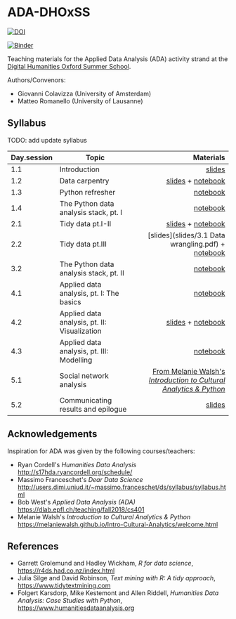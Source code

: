 # ADA-DHOxSS

[![DOI](https://zenodo.org/badge/DOI/10.5281/zenodo.3352830.svg)](https://doi.org/10.5281/zenodo.3352830)

[![Binder](https://mybinder.org/badge_logo.svg)](https://mybinder.org/v2/gh/mromanello/ADA-DHOxSS/master)


Teaching materials for the Applied Data Analysis (ADA) activity strand at the [Digital Humanities Oxford Summer School](https://digital.humanities.ox.ac.uk/digital-humanities-oxford-summer-school).

Authors/Convenors:
- Giovanni Colavizza (University of Amsterdam)
- Matteo Romanello (University of Lausanne)

## Syllabus

TODO: add update syllabus


| Day.session         | Topic           | Materials  |
| ------------- |-------------| -----:|
| 1.1      | Introduction | <a href='slides/1.1 Introduction.pdf'>slides</a> |
| 1.2      | Data carpentry | <a href='slides/1.2 Import.pdf'>slides</a> + <a href='notebooks/1.2 Import.ipynb'>notebook</a> |
| 1.3      | Python refresher | [notebook](./notebooks/1.3%20Skills%20Python.ipynb) |
| 1.4      | The Python data analysis stack, pt. I  | [notebook](./notebooks/1.4%20Skills%20Pandas.ipynb) |
| 2.1      | Tidy data pt.I-II  | <a href='slides/2.2 Tidy data.pdf'>slides</a> + <a href='notebooks/2.2 Tidy data.ipynb'>notebook</a> |
| 2.2      | Tidy data pt.III | [slides](slides/3.1 Data wrangling.pdf) + [notebook](./notebooks/2.2%20Wrangling.ipynb) |
| 3.2      | The Python data analysis stack, pt. II  |  <a href='notebooks/3.2 Skills, Wrangling.ipynb'>notebook</a> |
| 4.1      | Applied data analysis, pt. I: The basics  | <a href='notebooks/4.1 Exploratory data analysis and working with texts.ipynb'>notebook</a> |
| 4.2      | Applied data analysis, pt. II: Visualization  | <a href='slides/4.2 Visualization.pdf'>slides</a> + <a href='notebooks/4.2 Visualize.ipynb'>notebook</a> |
| 4.3      | Applied data analysis, pt. III: Modelling  | <a href='notebooks/4.3 Modelling.ipynb'>notebook</a> |
| 5.1      | Social network analysis  | <a href='https://melaniewalsh.github.io/Intro-Cultural-Analytics/06-Network-Analysis/00-Network-Analysis.html'>From Melanie Walsh's *Introduction to Cultural Analytics & Python*</a>|
| 5.2      | Communicating results and epilogue  | <a href='slides/5.3 Communication.pdf'>slides</a> |


## Acknowledgements

Inspiration for ADA was given by the following courses/teachers:

* Ryan Cordell's *Humanities Data Analysis* http://s17hda.ryancordell.org/schedule/
* Massimo Franceschet's *Dear Data Science* http://users.dimi.uniud.it/~massimo.franceschet/ds/syllabus/syllabus.html
* Bob West's *Applied Data Analysis (ADA)* https://dlab.epfl.ch/teaching/fall2018/cs401
* Melanie Walsh's *Introduction to Cultural Analytics & Python* https://melaniewalsh.github.io/Intro-Cultural-Analytics/welcome.html

## References

* Garrett Grolemund and Hadley Wickham, *R for data science*, https://r4ds.had.co.nz/index.html
* Julia Silge and David Robinson, *Text mining with R: A tidy approach*, https://www.tidytextmining.com
* Folgert Karsdorp, Mike Kestemont and Allen Riddell, *Humanities Data Analysis: Case Studies with Python*, https://www.humanitiesdataanalysis.org
